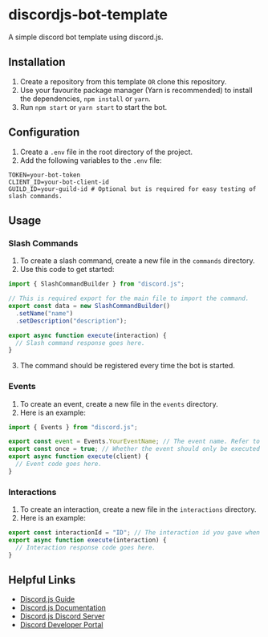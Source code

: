 # discordjs-bot-template

A simple discord bot template using discord.js.

## Installation

1. Create a repository from this template `OR` clone this repository.
2. Use your favourite package manager (Yarn is recommended) to install the dependencies, `npm install` or `yarn`.
3. Run `npm start` or `yarn start` to start the bot.

## Configuration

1. Create a `.env` file in the root directory of the project.
2. Add the following variables to the `.env` file:

```
TOKEN=your-bot-token
CLIENT_ID=your-bot-client-id
GUILD_ID=your-guild-id # Optional but is required for easy testing of slash commands.
```

## Usage

### Slash Commands

1. To create a slash command, create a new file in the `commands` directory.
2. Use this code to get started:

```js
import { SlashCommandBuilder } from "discord.js";

// This is required export for the main file to import the command.
export const data = new SlashCommandBuilder()
  .setName("name")
  .setDescription("description");

export async function execute(interaction) {
  // Slash command response goes here.
}
```

3. The command should be registered every time the bot is started.

### Events

1. To create an event, create a new file in the `events` directory.
2. Here is an example:

```js
import { Events } from "discord.js";

export const event = Events.YourEventName; // The event name. Refer to the discord.js documentation for more info.
export const once = true; // Whether the event should only be executed once, when recieved.
export async function execute(client) {
  // Event code goes here.
}
```

### Interactions

1. To create an interaction, create a new file in the `interactions` directory.
2. Here is an example:

```js
export const interactionId = "ID"; // The interaction id you gave when registering the interaction.
export async function execute(interaction) {
  // Interaction response code goes here.
}
```

## Helpful Links

- [Discord.js Guide](https://discordjs.guide/)
- [Discord.js Documentation](https://discord.js.org/#/docs/main/stable/general/welcome)
- [Discord.js Discord Server](https://discord.gg/djs)
- [Discord Developer Portal](https://discord.com/developers/applications)
